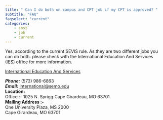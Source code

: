 ```yaml
---
title: " Can I do both on campus and CPT job if my CPT is approved? "
subtitle: "FAQ"
faqselect: "current"
categories:
    - cost
    - job
    - current
---
```

Yes, according to the current SEVIS rule. As they are two different jobs you can do both. please check with the International Education And Services (IES) office for more information.

<a href="https://semo.edu/international/">International Education And Services</a>

***Phone:*** <a>(573) 986-6863</a><br>
***Email:*** <a>international@semo.edu</a><br>
**Location:**<br>
Office :- 1025 N. Sprigg
Cape Girardeau, MO 63701<br>
**Mailing Address :-** <br>
One University Plaza, MS 2000<br>
Cape Girardeau, MO 63701